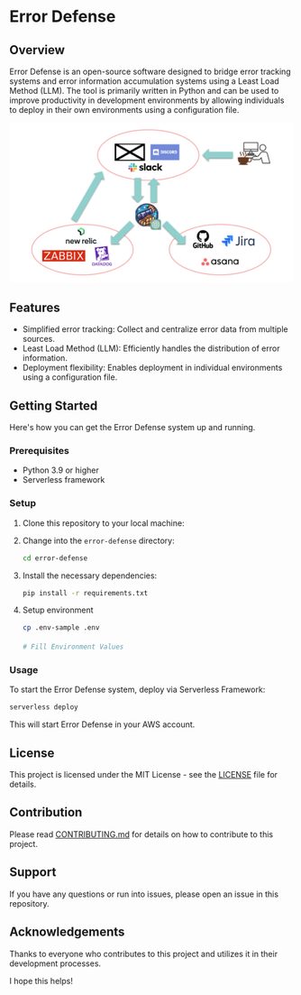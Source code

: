 # Error Defense

## Overview

Error Defense is an open-source software designed to bridge error tracking systems and error information accumulation systems using a Least Load Method (LLM). The tool is primarily written in Python and can be used to improve productivity in development environments by allowing individuals to deploy in their own environments using a configuration file.

![Overview](./img/overview.png)

## Features

- Simplified error tracking: Collect and centralize error data from multiple sources.
- Least Load Method (LLM): Efficiently handles the distribution of error information.
- Deployment flexibility: Enables deployment in individual environments using a configuration file.

## Getting Started

Here's how you can get the Error Defense system up and running.

### Prerequisites

- Python 3.9 or higher
- Serverless framework

### Setup

1. Clone this repository to your local machine:


2. Change into the `error-defense` directory:

    ```bash
    cd error-defense
    ```

3. Install the necessary dependencies:

    ```bash
    pip install -r requirements.txt
    ```

4. Setup environment

    ```bash
    cp .env-sample .env

    # Fill Environment Values
    ```

### Usage

To start the Error Defense system, deploy via Serverless Framework:

```bash
serverless deploy
```

This will start Error Defense in your AWS account.

## License
This project is licensed under the MIT License - see the [LICENSE](./LICENSE) file for details.

## Contribution
Please read [CONTRIBUTING.md](./CONTRIBUTING.md) for details on how to contribute to this project.

## Support
If you have any questions or run into issues, please open an issue in this repository.

## Acknowledgements
Thanks to everyone who contributes to this project and utilizes it in their development processes.


I hope this helps!
